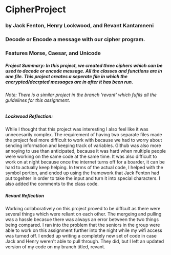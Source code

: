 # CipherProject
### by Jack Fenton, Henry Lockwood, and Revant Kantamneni
### Decode or Encode a message with our cipher program.
### Features Morse, Caesar, and Unicode
##### Project Summary: In this project, we created three ciphers which can be used to decode or encode message. All the classes and functions are in one file. This project creates a seperate file in which the encrypted/decrpted messages are in after it has been run.
###### Note: There is a similar project in the branch 'revant' which fufils all the guidelines for this assignment.

##### Lockwood Reflection:
While I thought that this project was interesting I also feel like it was unnecesarily complex. The requirement of having two separate 
files made the project feel more difficult to work with because we had to worry about sending information and keeping track of variables. Github was also more annoying to use than anticipated, because it was hard when multiple people were working on the same code at the same time. It was also difficult to work on at night because once the internet turns off for a boarder, it can be hard to actually keep helping. In terms of the actual code, I helped with the symbol portion, and ended up using the framework that Jack Fenton had put togehter in order to take the input and turn it into special characters. I also added the comments to the class code.
##### Revant Reflection
Working collaboratively on this project proved to be diffcult as there were several things which were reliant on each other. The mergeing and pulling was a hassle becasue there was always an error between the two things being compared. I ran into the problem that the seniors in the group were able to work on this assignment further into the night while my wifi access was turned off. I ended up writing a completely new set of code in case Jack and Henry weren't able to pull through. They did, but I left an updated version of my code on my branch titled, revant.
